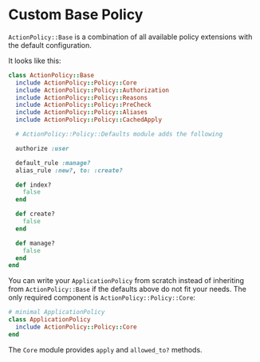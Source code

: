 # Custom Base Policy

`ActionPolicy::Base` is a combination of all available policy extensions with the default configuration.

It looks like this:

<span style="display:none;"># rubocop:disable Style/ClassAndModuleChildren</span>

```ruby
class ActionPolicy::Base
  include ActionPolicy::Policy::Core
  include ActionPolicy::Policy::Authorization
  include ActionPolicy::Policy::Reasons
  include ActionPolicy::Policy::PreCheck
  include ActionPolicy::Policy::Aliases
  include ActionPolicy::Policy::CachedApply

  # ActionPolicy::Policy::Defaults module adds the following

  authorize :user

  default_rule :manage?
  alias_rule :new?, to: :create?

  def index?
    false
  end

  def create?
    false
  end

  def manage?
    false
  end
end
```

<span style="display:none;"># rubocop:enable Style/ClassAndModuleChildren</span>

You can write your `ApplicationPolicy` from scratch instead of inheriting from `ActionPolicy::Base`
if the defaults above do not fit your needs. The only required component is `ActionPolicy::Policy::Core`:

```ruby
# minimal ApplicationPolicy
class ApplicationPolicy
  include ActionPolicy::Policy::Core
end
```

The `Core` module provides `apply` and `allowed_to?` methods.
